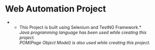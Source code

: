 # Web Automation Project
* + This Project is built using Selenium and TestNG Framework.* <br>
*Java programming language has been used while creating this project.* <br>
*POM(Page Object Model) is also used while creating this project.*
